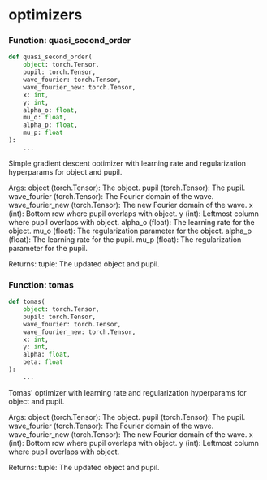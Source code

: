 # optimizers

### Function: quasi_second_order

```python
def quasi_second_order(
    object: torch.Tensor,
    pupil: torch.Tensor,
    wave_fourier: torch.Tensor,
    wave_fourier_new: torch.Tensor,
    x: int,
    y: int,
    alpha_o: float,
    mu_o: float,
    alpha_p: float,
    mu_p: float
):
    ...
```

Simple gradient descent optimizer with learning rate and regularization hyperparams for object and pupil.

Args:
    object (torch.Tensor): The object.
    pupil (torch.Tensor): The pupil.
    wave_fourier (torch.Tensor): The Fourier domain of the wave.
    wave_fourier_new (torch.Tensor): The new Fourier domain of the wave.
    x (int): Bottom row where pupil overlaps with object.
    y (int): Leftmost column where pupil overlaps with object.
    alpha_o (float): The learning rate for the object.
    mu_o (float): The regularization parameter for the object.
    alpha_p (float): The learning rate for the pupil.
    mu_p (float): The regularization parameter for the pupil.

Returns:
    tuple: The updated object and pupil.

### Function: tomas

```python
def tomas(
    object: torch.Tensor,
    pupil: torch.Tensor,
    wave_fourier: torch.Tensor,
    wave_fourier_new: torch.Tensor,
    x: int,
    y: int,
    alpha: float,
    beta: float
):
    ...
```

Tomas' optimizer with learning rate and regularization hyperparams for object and pupil.

Args:
    object (torch.Tensor): The object.
    pupil (torch.Tensor): The pupil.
    wave_fourier (torch.Tensor): The Fourier domain of the wave.
    wave_fourier_new (torch.Tensor): The new Fourier domain of the wave.
    x (int): Bottom row where pupil overlaps with object.
    y (int): Leftmost column where pupil overlaps with object.

Returns:
    tuple: The updated object and pupil.


